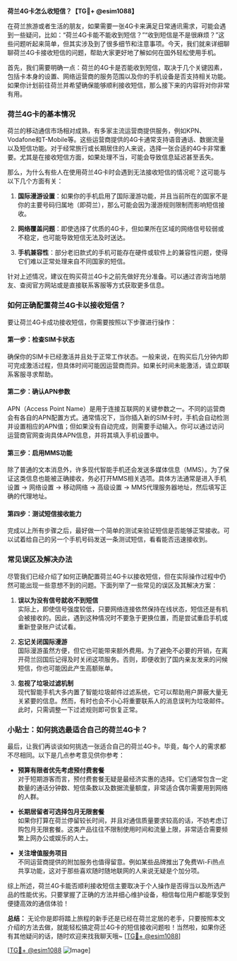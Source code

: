 **荷兰4G卡怎么收短信？【TG💪+ @esim1088】**

在荷兰旅游或者生活的朋友，如果需要一张4G卡来满足日常通讯需求，可能会遇到一些疑问，比如：“荷兰4G卡能不能收到短信？”“收到短信是不是很麻烦？”这些问题听起来简单，但其实涉及到了很多细节和注意事项。今天，我们就来详细聊聊荷兰4G卡接收短信的问题，帮助大家更好地了解如何在国外轻松使用手机。

首先，我们需要明确一点：荷兰的4G卡是否能收到短信，取决于几个关键因素，包括卡本身的设置、网络运营商的服务范围以及你的手机设备是否支持相关功能。如果你计划前往荷兰并希望确保能够顺利接收短信，那么接下来的内容将对你非常有用。

### 荷兰4G卡的基本情况

荷兰的移动通信市场相对成熟，有多家主流运营商提供服务，例如KPN、Vodafone和T-Mobile等。这些运营商提供的4G卡通常支持语音通话、数据流量以及短信功能。对于经常旅行或长期居住的人来说，选择一张合适的4G卡非常重要。尤其是在接收短信方面，如果处理不当，可能会导致信息延迟甚至丢失。

那么，为什么有些人在使用荷兰4G卡时会遇到无法接收短信的情况呢？这可能与以下几个方面有关：

1. **国际漫游设置**：如果你的手机启用了国际漫游功能，并且当前所在的国家不是你的主要号码归属地（即荷兰），那么可能会因为漫游规则限制而影响短信接收。
   
2. **网络覆盖问题**：即使选择了优质的4G卡，但如果所在区域的网络信号较弱或不稳定，也可能导致短信无法及时送达。

3. **手机兼容性**：部分老旧款式的手机可能存在硬件或软件上的兼容性问题，使得它们难以正常处理来自不同国家的短信。

针对上述情况，建议在购买荷兰4G卡之前先做好充分准备。可以通过咨询当地朋友、查阅官方网站或是直接联系客服等方式获取更多信息。

### 如何正确配置荷兰4G卡以接收短信？

要让荷兰4G卡成功接收短信，你需要按照以下步骤进行操作：

#### 第一步：检查SIM卡状态
确保你的SIM卡已经激活并且处于正常工作状态。一般来说，在购买后几分钟内即可完成激活过程，但具体时间可能因运营商而异。如果长时间未能激活，请立即联系客服寻求帮助。

#### 第二步：确认APN参数
APN（Access Point Name）是用于连接互联网的关键参数之一。不同的运营商会有各自的APN配置方式。通常情况下，当你插入新的SIM卡时，手机会自动检测并设置相应的APN值；但如果没有自动完成，则需要手动输入。你可以通过访问运营商官网查询具体APN信息，并将其填入手机设置中。

#### 第三步：启用MMS功能
除了普通的文本消息外，许多现代智能手机还会发送多媒体信息（MMS）。为了保证这类信息也能被正确接收，务必打开MMS相关选项。具体方法通常是进入手机设置 -> 网络设置 -> 移动网络 -> 高级设置 -> MMS代理服务器地址，然后填写正确的代理地址。

#### 第四步：测试短信接收能力
完成以上所有步骤之后，最好做一个简单的测试来验证短信是否能够正常接收。可以试着给自己的另一个手机号码发送一条测试短信，看看能否迅速接收到。

### 常见误区及解决办法

尽管我们已经介绍了如何正确配置荷兰4G卡以接收短信，但在实际操作过程中仍然可能出现一些意想不到的问题。下面列举了一些常见的误区及其解决方案：

1. **误以为没有信号就收不到短信**  
   实际上，即使信号强度较低，只要网络连接依然保持在线状态，短信还是有机会被接收的。因此，遇到这种情况时不要急于更换位置，而是尝试重启手机或重新登录账户试试看。

2. **忘记关闭国际漫游**  
   国际漫游虽然方便，但它也可能带来额外费用。为了避免不必要的开销，在离开荷兰回国后记得及时关闭这项服务。否则，即便收到了国内亲友发来的问候短信，你也可能因此产生高额账单。

3. **忽视了垃圾过滤机制**  
   现代智能手机大多内置了智能垃圾邮件过滤系统，它可以帮助用户屏蔽大量无关紧要的信息。然而，有时也会不小心将重要联系人的消息误判为垃圾邮件。此时，只需调整一下过滤规则即可恢复正常。

### 小贴士：如何挑选最适合自己的荷兰4G卡？

最后，让我们再谈谈如何挑选一张适合自己的荷兰4G卡。毕竟，每个人的需求都不尽相同。以下是几点参考意见供你参考：

- **预算有限者优先考虑预付费套餐**  
  对于短期游客而言，预付费套餐无疑是最经济实惠的选择。它们通常包含一定数量的通话分钟数、短信条数以及数据流量额度，非常适合偶尔需要用到网络的人群。

- **长期居留者可选择包月无限套餐**  
  如果你打算在荷兰停留较长时间，并且对通信质量要求较高的话，不妨考虑订购包月无限套餐。这类产品往往不限制使用时间和流量上限，非常适合需要频繁上网办公或娱乐的人士。

- **关注增值服务项目**  
  不同运营商提供的附加服务也值得留意。例如某些品牌推出了免费Wi-Fi热点共享功能，这对于那些喜欢随时随地联网的人来说无疑是个加分项。

综上所述，荷兰4G卡能否顺利接收短信主要取决于个人操作是否得当以及所选产品的性能优劣。只要掌握了正确的方法并细心维护设备，相信每位用户都能享受到便捷高效的通信体验！

**总结：**
无论你是即将踏上旅程的新手还是已经在荷兰定居的老手，只要按照本文介绍的方法去做，就能轻松搞定荷兰4G卡的短信接收问题啦！当然啦，如果你还有其他疑问的话，随时欢迎来找我聊天哦~ [[TG💪+ @esim1088](https://t.me/s/esim1088)]

[[TG💪+ @esim1088](https://t.me/s/esim1088) ![Image](https://i.postimg.cc/4NQfJmqS/Snipaste-2025-05-13-00-14-12.png)]